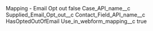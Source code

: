 <?xml version="1.0" encoding="UTF-8"?>
<CustomMetadata xmlns="http://soap.sforce.com/2006/04/metadata" xmlns:xsi="http://www.w3.org/2001/XMLSchema-instance" xmlns:xsd="http://www.w3.org/2001/XMLSchema">
    <label>Mapping - Email Opt out</label>
    <protected>false</protected>
    <values>
        <field>Case_API_name__c</field>
        <value xsi:type="xsd:string">Supplied_Email_Opt_out__c</value>
    </values>
    <values>
        <field>Contact_Field_API_name__c</field>
        <value xsi:type="xsd:string">HasOptedOutOfEmail</value>
    </values>
    <values>
        <field>Use_in_webform_mapping__c</field>
        <value xsi:type="xsd:boolean">true</value>
    </values>
</CustomMetadata>
